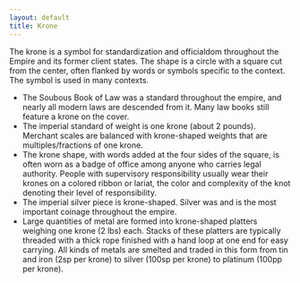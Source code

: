 ```yaml
---
layout: default
title: Krone
---
```


The krone is a symbol for standardization and officialdom throughout the Empire and its former client states.  The shape is a circle with a square cut from the center, often flanked by words or symbols specific to the context.  The symbol is used in many contexts.

* The Soubous Book of Law was a standard throughout the empire, and nearly all modern laws are descended from it.  Many law books still feature a krone on the cover.
* The imperial standard of weight is one krone (about 2 pounds).  Merchant scales are balanced with krone-shaped weights that are multiples/fractions of one krone.
* The krone shape, with words added at the four sides of the square, is often worn as a badge of office among anyone who carries legal authority.  People with supervisory responsibility usually wear their krones on a colored ribbon or lariat, the color and complexity of the knot denoting their level of responsibility.
* The imperial silver piece is krone-shaped.  Silver was and is the most important coinage throughout the empire.
* Large quantities of metal are formed into krone-shaped platters weighing one krone (2 lbs) each.  Stacks of these platters are typically threaded with a thick rope finished with a hand loop at one end for easy carrying.  All kinds of metals are smelted and traded in this form from tin and iron (2sp per krone) to silver (100sp per krone) to platinum (100pp per krone).  
